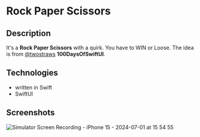 # Rock Paper Scissors
## Description
It's a **Rock Paper Scissors** with a quirk. You have to WIN or Loose. The idea is from [@twostraws](https://www.github.com/twostraws) **100DaysOfSwiftUI**.
## Technologies
- written in Swift
- SwiftUI
## Screenshots
![Simulator Screen Recording - iPhone 15 - 2024-07-01 at 15 54 55](https://github.com/felixleitenberger/RockPaperScissors/assets/101555763/39101ce6-e462-4a1c-bfe2-972c9ae5a9c8)
